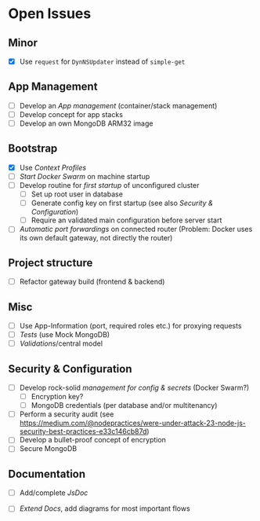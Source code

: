# Open Issues

## Minor

- [x] Use `request` for `DynNSUpdater` instead of `simple-get`

## App Management

- [ ] Develop an _App management_ (container/stack management)
- [ ] Develop concept for app stacks
- [ ] Develop an own MongoDB ARM32 image

## Bootstrap

- [x] Use _Context Profiles_
- [ ] _Start Docker Swarm_ on machine startup
- [ ] Develop routine for _first startup_ of unconfigured cluster
  - [ ] Set up root user in database
  - [ ] Generate config key on first startup (see also *Security & Configuration*)
  - [ ] Require an validated main configuration before server start
- [ ] _Automatic port forwardings_ on connected router (Problem: Docker uses its own default gateway, not directly the router)

## Project structure

- [ ] Refactor gateway build (frontend & backend)

## Misc

- [ ] Use App-Information (port, required roles etc.) for proxying requests
- [ ] _Tests_ (use Mock MongoDB)
- [ ] _Validations_/central model

## Security & Configuration

- [ ] Develop rock-solid _management for config & secrets_ (Docker Swarm?)
  - [ ] Encryption key?
  - [ ] MongoDB credentials (per database and/or multitenancy)
- [ ] Perform a security audit (see https://medium.com/@nodepractices/were-under-attack-23-node-js-security-best-practices-e33c146cb87d)
- [ ] Develop a bullet-proof concept of encryption
- [ ] Secure MongoDB

## Documentation

- [ ] Add/complete _JsDoc_
- [ ] _Extend Docs_, add diagrams for most important flows

